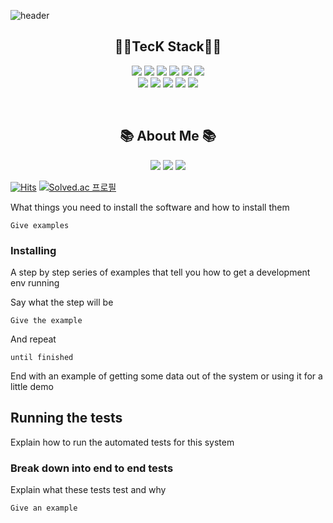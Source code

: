 ![header](https://capsule-render.vercel.app/api?type=waving&color=auto&customColorList=19&height=180&section=header&text=SuMin%20Im&fontSize=85&fontAlign=70&fontAlignY=37&desc=KHU%20Computer%20Engineering%20Student&descSize=15&descAlign=77)
<div align="center">
  
  ## 👨‍💼TecK Stack👨‍💼
  
</div>

<p align="center">
<img src="https://img.shields.io/badge/C-00599C?style=flat&logo=C&logoColor=white"/></a> <img src="https://img.shields.io/badge/Python-3776AB?style=flat&logo=Python&logoColor=white"/></a>
<img src="https://img.shields.io/badge/CSS3-1572B6?style=flat&logo=CSS3&logoColor=white"/></a></n> 
<img src="https://img.shields.io/badge/JavaScript-F7DF1E?style=flat&logo=JavaScript&logoColor=white"/></a>
<img src="https://img.shields.io/badge/HTML5-E34F26?style=flat&logo=HTML5&logoColor=white"/></a>   
<img src="https://img.shields.io/badge/Markdown-000000?style=flat&logo=Markdown&logoColor=white"/></a><br/>
<img src="https://img.shields.io/badge/GitHub-181717?style=flat&logo=GitHub&logoColor=white"/></a>
<img src="https://img.shields.io/badge/Notion-000000?style=flat&logo=Notion&logoColor=white"/></a>
<img src="https://img.shields.io/badge/Photoshop-31A8FF?style=flat&logo=Adobe Photoshop&logoColor=white"/></a>
<img src="https://img.shields.io/badge/Premier Pro-9999FF?style=flat&logo=Adobe Premiere Pro&logoColor=white"/></a>
<img src="https://img.shields.io/badge/After Effects-FF61F6?style=flat&logo=Adobe After Effects&logoColor=white"/></a>
</p align="center">
<br/>
        
<div align="center">
  
  ## 📚 About Me 📚
  
</div>

<p align="center">
<img src="https://img.shields.io/badge/Blog-03C75A?style=flat&logo=Naver&Script&logoColor=white"/></a></n>   
<img src="https://img.shields.io/badge/Instagram-E4405F?style=flat&logo=Instagram&logoColor=white"/></a>
<img src="https://img.shields.io/badge/Facebook-1877F2?style=flat&logo=Facebook&logoColor=white"/></a>  
</p align="center">


[![Hits](https://hits.seeyoufarm.com/api/count/incr/badge.svg?url=https%3A%2F%2Fgithub.com%2Fssum21%2Fhit-counter&count_bg=%23000000&title_bg=%23000000&icon=github.svg&icon_color=%23E7E7E7&title=Github&edge_flat=false)](https://hits.seeyoufarm.com)
[![Solved.ac
프로필](http://mazassumnida.wtf/api/mini/generate_badge?boj=ssumssum)](https://solved.ac/ssumssum)



What things you need to install the software and how to install them
```
Give examples
```

### Installing

A step by step series of examples that tell you how to get a development env running

Say what the step will be

```
Give the example
```

And repeat

```
until finished
```

End with an example of getting some data out of the system or using it for a little demo

## Running the tests

Explain how to run the automated tests for this system

### Break down into end to end tests

Explain what these tests test and why

```
Give an example
```

